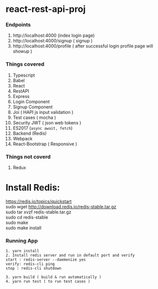 # react-rest-api-proj

### Endpoints
1. http://localhost:4000 (index login page) 
3. http://localhost:4000/signup ( signup )
2. http://localhost:4000/profile ( after successful login profile page will showup )

### Things covered 
1. Typescript 
2. Babel 
3. React 
4. RestAPI 
5. Express 
6. Login Component
7. Signup Component 
8. Joi ( HAPI js input validation ) 
9. Test cases ( mocha ) 
10. Security JWT ( json web tokens ) 
11. ES2017 (`async await, fetch`) 
12. Backend (Redis) 
13. Webpack
14. React-Bootstrap ( Responsive )  

### Things not coverd
1. Redux

Install Redis: 
==================
https://redis.io/topics/quickstart   
sudo wget http://download.redis.io/redis-stable.tar.gz   
sudo tar xvzf redis-stable.tar.gz  
sudo cd redis-stable  
sudo make  
sudo make install  


### Running App
```
1. yarn install
2. Install redis server and run in default port and verify
start : redis-server --daemonize yes
verify: redis-cli ping
stop : redis-cli shutdown

3. yarn build ( build & run automatically )
4. yarn run test ( to run test cases )

